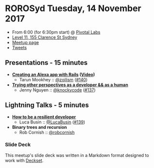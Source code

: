 # ROROSyd Tuesday, 14 November 2017

- From 6:00 (for 6:30pm start) @ [Pivotal Labs][]
- [Level 11, 155 Clarence St Sydney][]
- [Meetup page][]
- [Tweets][]

## Presentations - 15 minutes

- **[Creating an Alexa app with Rails][] ([Video][Creating an Alexa app with Rails Video])**
  - Tarun Mookhey :: [@zoilism][] ([#140][])
- **[Trying other perspectives as a developer && as a human][]**
  - Jenny Nguyen :: [@knockycode][] ([#137][])

## Lightning Talks - 5 minutes

- **[How to be a resilient developer][]**
  - Luca Busin :: [@LucaBusin][] ([#139][])
- **Binary trees and recursion**
  - Rob Cornish :: [@robcornish][]

### Slide Deck

This meetup's slide deck was written in a Markdown format designed to work with
[Deckset][].

[Creating an Alexa app with Rails]: https://speakerdeck.com/tarunpacifica/creating-an-alexa-app-using-ruby-on-rails
[Creating an Alexa app with Rails Video]: https://www.youtube.com/watch?v=Cj-rqkTr4FU
[@zoilism]: https://twitter.com/zoilism
[#140]: https://github.com/rails-oceania/roro/issues/140
[Trying other perspectives as a developer && as a human]: http://slides.com/knockycode/deck-1-2
[@knockycode]: https://twitter.com/knockycode
[#137]: https://github.com/rails-oceania/roro/issues/137
[How to be a resilient developer]: http://slides.com/lucabusin/how_to_be_a_resilient_developer
[@LucaBusin]: https://twitter.com/LucaBusin
[#139]: https://github.com/rails-oceania/roro/issues/139
[@robcornish]: https://twitter.com/robcornish
[Pivotal Labs]: https://pivotal.io/locations/sydney
[Level 11, 155 Clarence St Sydney]: https://goo.gl/maps/k6v9wdomLWF2
[Meetup page]: https://www.meetup.com/Ruby-On-Rails-Oceania-Sydney/events/qmvmqnywpbsb/
[Tweets]: https://twitter.com/search?f=tweets&q=rorosyd%20since%3A2017-11-14%20until%3A2017-11-16&src=typd
[Deckset]: https://www.decksetapp.com/
